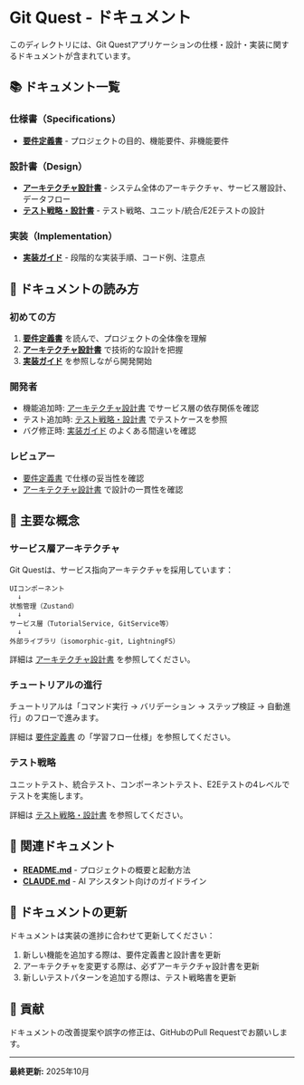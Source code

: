 # Git Quest - ドキュメント

このディレクトリには、Git Questアプリケーションの仕様・設計・実装に関するドキュメントが含まれています。

## 📚 ドキュメント一覧

### 仕様書（Specifications）

- **[要件定義書](./specifications/requirements.md)** - プロジェクトの目的、機能要件、非機能要件

### 設計書（Design）

- **[アーキテクチャ設計書](./design/architecture.md)** - システム全体のアーキテクチャ、サービス層設計、データフロー
- **[テスト戦略・設計書](./design/test-strategy.md)** - テスト戦略、ユニット/統合/E2Eテストの設計

### 実装（Implementation）

- **[実装ガイド](./implementation/implementation-guide.md)** - 段階的な実装手順、コード例、注意点

## 🎯 ドキュメントの読み方

### 初めての方
1. **[要件定義書](./specifications/requirements.md)** を読んで、プロジェクトの全体像を理解
2. **[アーキテクチャ設計書](./design/architecture.md)** で技術的な設計を把握
3. **[実装ガイド](./implementation/implementation-guide.md)** を参照しながら開発開始

### 開発者
- 機能追加時: [アーキテクチャ設計書](./design/architecture.md) でサービス層の依存関係を確認
- テスト追加時: [テスト戦略・設計書](./design/test-strategy.md) でテストケースを参照
- バグ修正時: [実装ガイド](./implementation/implementation-guide.md) のよくある間違いを確認

### レビュアー
- [要件定義書](./specifications/requirements.md) で仕様の妥当性を確認
- [アーキテクチャ設計書](./design/architecture.md) で設計の一貫性を確認

## 📖 主要な概念

### サービス層アーキテクチャ

Git Questは、サービス指向アーキテクチャを採用しています：

```
UIコンポーネント
  ↓
状態管理（Zustand）
  ↓
サービス層（TutorialService, GitService等）
  ↓
外部ライブラリ（isomorphic-git, LightningFS）
```

詳細は [アーキテクチャ設計書](./design/architecture.md) を参照してください。

### チュートリアルの進行

チュートリアルは「コマンド実行 → バリデーション → ステップ検証 → 自動進行」のフローで進みます。

詳細は [要件定義書](./specifications/requirements.md) の「学習フロー仕様」を参照してください。

### テスト戦略

ユニットテスト、統合テスト、コンポーネントテスト、E2Eテストの4レベルでテストを実施します。

詳細は [テスト戦略・設計書](./design/test-strategy.md) を参照してください。

## 🔗 関連ドキュメント

- **[README.md](../README.md)** - プロジェクトの概要と起動方法
- **[CLAUDE.md](../CLAUDE.md)** - AI アシスタント向けのガイドライン

## 📝 ドキュメントの更新

ドキュメントは実装の進捗に合わせて更新してください：

1. 新しい機能を追加する際は、要件定義書と設計書を更新
2. アーキテクチャを変更する際は、必ずアーキテクチャ設計書を更新
3. 新しいテストパターンを追加する際は、テスト戦略書を更新

## 🤝 貢献

ドキュメントの改善提案や誤字の修正は、GitHubのPull Requestでお願いします。

---

**最終更新:** 2025年10月
